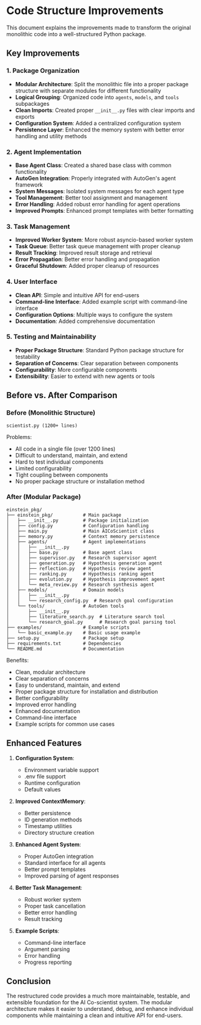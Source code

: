 # Code Structure Improvements

This document explains the improvements made to transform the original monolithic code into a well-structured Python package.

## Key Improvements

### 1. Package Organization

- **Modular Architecture**: Split the monolithic file into a proper package structure with separate modules for different functionality
- **Logical Grouping**: Organized code into `agents`, `models`, and `tools` subpackages
- **Clean Imports**: Created proper `__init__.py` files with clear imports and exports
- **Configuration System**: Added a centralized configuration system
- **Persistence Layer**: Enhanced the memory system with better error handling and utility methods

### 2. Agent Implementation

- **Base Agent Class**: Created a shared base class with common functionality
- **AutoGen Integration**: Properly integrated with AutoGen's agent framework
- **System Messages**: Isolated system messages for each agent type
- **Tool Management**: Better tool assignment and management
- **Error Handling**: Added robust error handling for agent operations
- **Improved Prompts**: Enhanced prompt templates with better formatting

### 3. Task Management

- **Improved Worker System**: More robust asyncio-based worker system
- **Task Queue**: Better task queue management with proper cleanup
- **Result Tracking**: Improved result storage and retrieval
- **Error Propagation**: Better error handling and propagation
- **Graceful Shutdown**: Added proper cleanup of resources

### 4. User Interface

- **Clean API**: Simple and intuitive API for end-users
- **Command-line Interface**: Added example script with command-line interface
- **Configuration Options**: Multiple ways to configure the system
- **Documentation**: Added comprehensive documentation

### 5. Testing and Maintainability

- **Proper Package Structure**: Standard Python package structure for testability
- **Separation of Concerns**: Clear separation between components
- **Configurability**: More configurable components
- **Extensibility**: Easier to extend with new agents or tools

## Before vs. After Comparison

### Before (Monolithic Structure)

```
scientist.py (1200+ lines)
```

Problems:
- All code in a single file (over 1200 lines)
- Difficult to understand, maintain, and extend
- Hard to test individual components
- Limited configurability
- Tight coupling between components
- No proper package structure or installation method

### After (Modular Package)

```
einstein_pkg/
├── einstein_pkg/           # Main package
│   ├── __init__.py         # Package initialization
│   ├── config.py           # Configuration handling
│   ├── main.py             # Main AICoScientist class
│   ├── memory.py           # Context memory persistence
│   ├── agents/             # Agent implementations
│   │   ├── __init__.py
│   │   ├── base.py         # Base agent class
│   │   ├── supervisor.py   # Research supervisor agent
│   │   ├── generation.py   # Hypothesis generation agent
│   │   ├── reflection.py   # Hypothesis review agent
│   │   ├── ranking.py      # Hypothesis ranking agent
│   │   ├── evolution.py    # Hypothesis improvement agent
│   │   └── meta_review.py  # Research synthesis agent
│   ├── models/             # Domain models
│   │   ├── __init__.py
│   │   └── research_config.py  # Research goal configuration
│   └── tools/              # AutoGen tools
│       ├── __init__.py
│       ├── literature_search.py  # Literature search tool
│       └── research_goal.py      # Research goal parsing tool
├── examples/               # Example scripts
│   └── basic_example.py    # Basic usage example
├── setup.py                # Package setup
├── requirements.txt        # Dependencies
└── README.md               # Documentation
```

Benefits:
- Clean, modular architecture
- Clear separation of concerns
- Easy to understand, maintain, and extend
- Proper package structure for installation and distribution
- Better configurability
- Improved error handling
- Enhanced documentation
- Command-line interface
- Example scripts for common use cases

## Enhanced Features

1. **Configuration System**:
   - Environment variable support
   - .env file support
   - Runtime configuration
   - Default values

2. **Improved ContextMemory**:
   - Better persistence
   - ID generation methods
   - Timestamp utilities
   - Directory structure creation

3. **Enhanced Agent System**:
   - Proper AutoGen integration
   - Standard interface for all agents
   - Better prompt templates
   - Improved parsing of agent responses

4. **Better Task Management**:
   - Robust worker system
   - Proper task cancellation
   - Better error handling
   - Result tracking

5. **Example Scripts**:
   - Command-line interface
   - Argument parsing
   - Error handling
   - Progress reporting

## Conclusion

The restructured code provides a much more maintainable, testable, and extensible foundation for the AI Co-scientist system. The modular architecture makes it easier to understand, debug, and enhance individual components while maintaining a clean and intuitive API for end-users. 